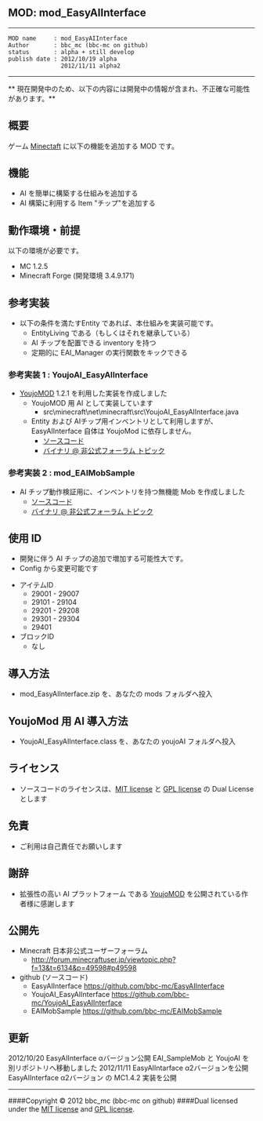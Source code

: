 MOD: mod_EasyAIInterface
----

----
    MOD name     : mod_EasyAIInterface
    Author       : bbc_mc (bbc-mc on github)
    status       : alpha + still develop
    publish date : 2012/10/19 alpha
                   2012/11/11 alpha2
----
** 現在開発中のため、以下の内容には開発中の情報が含まれ、不正確な可能性があります。**

## 概要

ゲーム [Minectaft](http://www.mojang.com/) に以下の機能を追加する MOD です。

## 機能

 - AI を簡単に構築する仕組みを追加する
 - AI 構築に利用する Item "チップ"を追加する

## 動作環境・前提

以下の環境が必要です。

  + MC 1.2.5
  + Minecraft Forge (開発環境 3.4.9.171)

## 参考実装
  + 以下の条件を満たすEntity であれば、本仕組みを実装可能です。
    + EntityLiving である（もしくはそれを継承している）
    + AI チップを配置できる inventory を持つ
    + 定期的に EAI_Manager の実行関数をキックできる

### 参考実装 1 : YoujoAI_EasyAIInterface
  + [YoujoMOD] 1.2.1 を利用した実装を作成しました
    + YoujoMOD 用 AI として実装しています
      + src\minecraft\net\minecraft\src\YoujoAI_EasyAIInterface.java
    + Entity および AIチップ用インベントリとして利用しますが、EasyAIInterface 自体は YoujoMod に依存しません。
      + [ソースコード][github_YoujoAI]
      + [バイナリ @ 非公式フォーラム トピック][topic]

### 参考実装 2 : mod_EAIMobSample
  + AI チップ動作検証用に、インベントリを持つ無機能 Mob を作成しました
      + [ソースコード][github_EAIMobSample]
      + [バイナリ @ 非公式フォーラム トピック][topic]

## 使用 ID

 - 開発に伴う AI チップの追加で増加する可能性大です。
 - Config から変更可能です

+ アイテムID
  + 29001 - 29007
  + 29101 - 29104
  + 29201 - 29208
  + 29301 - 29304
  + 29401
+ ブロックID
  + なし

## 導入方法

 - mod_EasyAIInterface.zip を、あなたの mods フォルダへ投入

## YoujoMod 用 AI 導入方法

 - YoujoAI_EasyAIInterface.class を、あなたの youjoAI フォルダへ投入

## ライセンス

  - ソースコードのライセンスは、[MIT license][MIT] と [GPL license][GPL] の Dual License とします

## 免責

  - ご利用は自己責任でお願いします

## 謝辞

  - 拡張性の高い AI プラットフォーム である [YoujoMOD] を公開されている作者様に感謝します

## 公開先

  - Minecraft 日本非公式ユーザーフォーラム
    - <http://forum.minecraftuser.jp/viewtopic.php?f=13&t=6134&p=49598#p49598>
  - github (ソースコード)
    - EasyAIInterface
      <https://github.com/bbc-mc/EasyAIInterface>
    - YoujoAI_EasyAIInterface
      <https://github.com/bbc-mc/YoujoAI_EasyAIInterface>
    - EAIMobSample
      <https://github.com/bbc-mc/EAIMobSample>

## 更新
  2012/10/20
        EasyAIInterface αバージョン公開
        EAI_SampleMob と YoujoAI を別リポジトリへ移動しました
  2012/11/11
        EasyAIIntarface α2バージョンを公開
        EasyAIInterface α2バージョン の MC1.4.2 実装を公開

----------
####Copyright &copy; 2012 bbc_mc (bbc-mc on github)
####Dual licensed under the [MIT license][MIT] and [GPL license][GPL].

[MIT]: http://www.opensource.org/licenses/mit-license.php
[GPL]: http://www.gnu.org/licenses/gpl.html
[YoujoMOD]: http://forum.minecraftuser.jp/viewtopic.php?f=13&t=2816#p20049
[topic]: http://forum.minecraftuser.jp/viewtopic.php?f=13&t=6134&p=49598#p49598
[github_EAI]: https://github.com/bbc-mc/EasyAIInterface
[github_EAIMP]: https://github.com/bbc-mc/EasyAIInterfaceMP
[github_EAIMobSample]: https://github.com/bbc-mc/EAIMobSample
[github_YoujoAI]: https://github.com/bbc-mc/YoujoAI_EasyAIInterface

